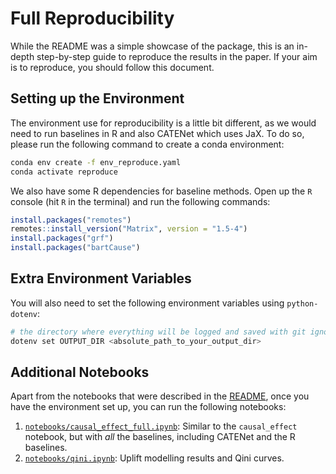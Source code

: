 # Full Reproducibility

While the README was a simple showcase of the package, this is an in-depth step-by-step guide to reproduce the results in the paper. If your aim is to reproduce, you should follow this document.

## Setting up the Environment

The environment use for reproducibility is a little bit different, as we would need to run baselines in R and also CATENet which uses JaX. To do so, please run the following command to create a conda environment:

```bash
conda env create -f env_reproduce.yaml
conda activate reproduce
```

We also have some R dependencies for baseline methods. Open up the `R` console (hit `R` in the terminal) and run the following commands:

```r
install.packages("remotes")
remotes::install_version("Matrix", version = "1.5-4")
install.packages("grf")
install.packages("bartCause")
```

## Extra Environment Variables

You will also need to set the following environment variables using `python-dotenv`:

```bash
# the directory where everything will be logged and saved with git ignoring it
dotenv set OUTPUT_DIR <absolute_path_to_your_output_dir>
```

## Additional Notebooks

Apart from the notebooks that were described in the [README](README.md), once you have the environment set up, you can run the following notebooks:

1. [`notebooks/causal_effect_full.ipynb`](notebooks/causal_effect_full.ipynb): Similar to the `causal_effect` notebook, but with *all* the baselines, including CATENet and the R baselines.
2. [`notebooks/qini.ipynb`](notebooks/qini.ipynb): Uplift modelling results and Qini curves.

